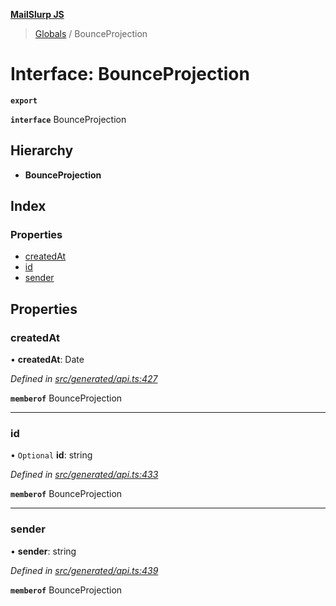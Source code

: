 **[MailSlurp JS](../README.md)**

> [Globals](../README.md) / BounceProjection

# Interface: BounceProjection

**`export`** 

**`interface`** BounceProjection

## Hierarchy

* **BounceProjection**

## Index

### Properties

* [createdAt](bounceprojection.md#createdat)
* [id](bounceprojection.md#id)
* [sender](bounceprojection.md#sender)

## Properties

### createdAt

•  **createdAt**: Date

*Defined in [src/generated/api.ts:427](https://github.com/mailslurp/mailslurp-client/blob/37bf78e/src/generated/api.ts#L427)*

**`memberof`** BounceProjection

___

### id

• `Optional` **id**: string

*Defined in [src/generated/api.ts:433](https://github.com/mailslurp/mailslurp-client/blob/37bf78e/src/generated/api.ts#L433)*

**`memberof`** BounceProjection

___

### sender

•  **sender**: string

*Defined in [src/generated/api.ts:439](https://github.com/mailslurp/mailslurp-client/blob/37bf78e/src/generated/api.ts#L439)*

**`memberof`** BounceProjection

